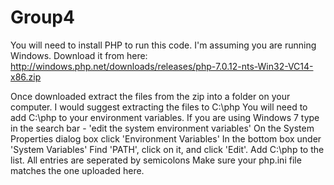 # Group4

You will need to install PHP to run this code. 
I'm assuming you are running Windows.
Download it from here: http://windows.php.net/downloads/releases/php-7.0.12-nts-Win32-VC14-x86.zip

Once downloaded extract the files from the zip into a folder on your computer. 
I would suggest extracting the files to C:\php
You will need to add C:\php to your environment variables. If you are using Windows 7 type in the search bar - 'edit the system environment variables'
On the System Properties dialog box click 'Environment Variables'
In the bottom box under 'System Variables' Find 'PATH', click on it, and click 'Edit'. Add C:\php to the list. All entries are seperated by semicolons
Make sure your php.ini file matches the one uploaded here.

